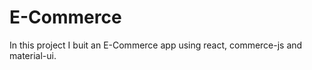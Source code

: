 # E-Commerce 

In this project I buit an E-Commerce app using react, commerce-js and material-ui. 

